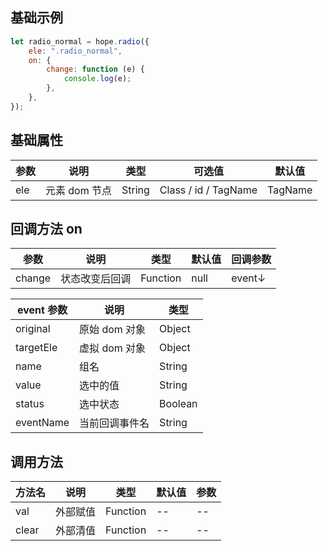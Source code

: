 ## 基础示例

```javascript
let radio_normal = hope.radio({
    ele: ".radio_normal",
    on: {
        change: function (e) {
            console.log(e);
        },
    },
});
```

## 基础属性

| 参数 | 说明          | 类型   | 可选值               | 默认值  |
| ---- | ------------- | ------ | -------------------- | ------- |
| ele  | 元素 dom 节点 | String | Class / id / TagName | TagName |

## 回调方法 on

| 参数   | 说明           | 类型     | 默认值 | 回调参数 |
| ------ | -------------- | -------- | ------ | -------- |
| change | 状态改变后回调 | Function | null   | event↓   |

| event 参数 | 说明           | 类型    |
| ---------- | -------------- | ------- |
| original   | 原始 dom 对象  | Object  |
| targetEle  | 虚拟 dom 对象  | Object  |
| name       | 组名           | String  |
| value      | 选中的值       | String  |
| status     | 选中状态       | Boolean |
| eventName  | 当前回调事件名 | String  |

## 调用方法

| 方法名 | 说明     | 类型     | 默认值 | 参数 |
| ------ | -------- | -------- | ------ | ---- |
| val    | 外部赋值 | Function | --     | --   |
| clear  | 外部清值 | Function | --     | --   |
